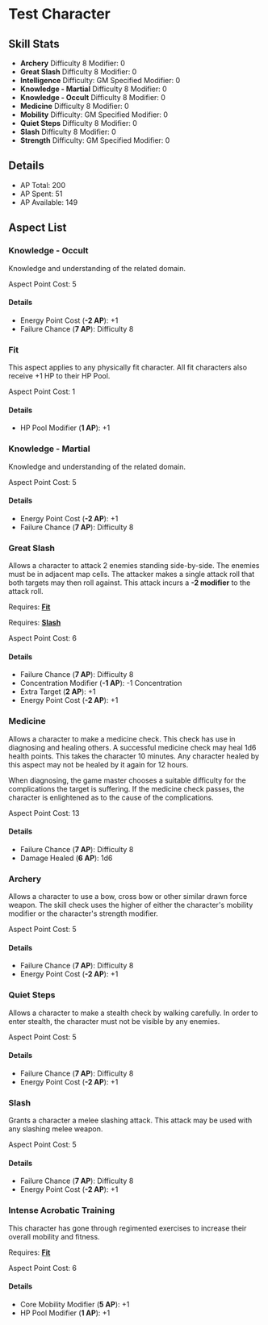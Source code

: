 # Test Character
## Skill Stats
* **Archery**
	Difficulty 8
	Modifier: 0
* **Great Slash**
	Difficulty 8
	Modifier: 0
* **Intelligence**
	Difficulty: GM Specified
	Modifier: 0
* **Knowledge - Martial**
	Difficulty 8
	Modifier: 0
* **Knowledge - Occult**
	Difficulty 8
	Modifier: 0
* **Medicine**
	Difficulty 8
	Modifier: 0
* **Mobility**
	Difficulty: GM Specified
	Modifier: 0
* **Quiet Steps**
	Difficulty 8
	Modifier: 0
* **Slash**
	Difficulty 8
	Modifier: 0
* **Strength**
	Difficulty: GM Specified
	Modifier: 0
## Details
* AP Total: 200
* AP Spent: 51
* AP Available: 149
## Aspect List
### Knowledge - Occult
Knowledge and understanding of the related domain.


Aspect Point Cost: 5
#### Details
* Energy Point Cost (**-2 AP**): +1
* Failure Chance (**7 AP**): Difficulty 8

### Fit
This aspect applies to any physically fit character. All fit characters also receive +1 HP to their HP
Pool.


Aspect Point Cost: 1
#### Details
* HP Pool Modifier (**1 AP**): +1

### Knowledge - Martial
Knowledge and understanding of the related domain.


Aspect Point Cost: 5
#### Details
* Energy Point Cost (**-2 AP**): +1
* Failure Chance (**7 AP**): Difficulty 8

### Great Slash
Allows a character to attack 2 enemies standing side-by-side. The enemies must be in adjacent map cells.
The attacker makes a single attack roll that both targets may then roll against. This attack incurs a
**-2 modifier** to the attack roll.

Requires: **[Fit](#)**

Requires: **[Slash](#)**


Aspect Point Cost: 6
#### Details
* Failure Chance (**7 AP**): Difficulty 8
* Concentration Modifier (**-1 AP**): -1 Concentration
* Extra Target (**2 AP**): +1
* Energy Point Cost (**-2 AP**): +1

### Medicine
Allows a character to make a medicine check. This check has use in diagnosing and healing others. A
successful medicine check may heal 1d6 health points. This takes the character 10 minutes. Any character
healed by this aspect may not be healed by it again for 12 hours.

When diagnosing, the game master chooses a suitable difficulty for the complications the target is
suffering. If the medicine check passes, the character is enlightened as to the cause of the
complications.


Aspect Point Cost: 13
#### Details
* Failure Chance (**7 AP**): Difficulty 8
* Damage Healed (**6 AP**): 1d6

### Archery
Allows a character to use a bow, cross bow or other similar drawn force weapon. The skill check uses the
higher of either the character's mobility modifier or the character's strength modifier.


Aspect Point Cost: 5
#### Details
* Failure Chance (**7 AP**): Difficulty 8
* Energy Point Cost (**-2 AP**): +1

### Quiet Steps
Allows a character to make a stealth check by walking carefully. In order to enter stealth, the
character must not be visible by any enemies.


Aspect Point Cost: 5
#### Details
* Failure Chance (**7 AP**): Difficulty 8
* Energy Point Cost (**-2 AP**): +1

### Slash
Grants a character a melee slashing attack. This attack may be used with any slashing melee weapon.


Aspect Point Cost: 5
#### Details
* Failure Chance (**7 AP**): Difficulty 8
* Energy Point Cost (**-2 AP**): +1

### Intense Acrobatic Training
This character has gone through regimented exercises to increase their overall mobility and fitness.

Requires: **[Fit](#)**


Aspect Point Cost: 6
#### Details
* Core Mobility Modifier (**5 AP**): +1
* HP Pool Modifier (**1 AP**): +1


